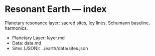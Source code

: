 # Resonant Earth — index

Planetary resonance layer: sacred sites, ley lines, Schumann baseline, harmonics.

- Planetary Layer: layer.md
- Data: data.md
- Sites (JSON): ../earth/data/sites.json
